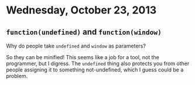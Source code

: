 # Wednesday, October 23, 2013

## `function(undefined)` and `function(window)`

Why do people take `undefined` and `window` as parameters?

So they can be minified! This seems like a job for a tool, not the programmer,
but I digress. The `undefined` thing also protects you from other people
assigning it to something not-undefined, which I guess could be a problem.
